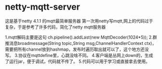 # netty-mqtt-server

这是基于netty 4.1.1 的mqtt最简单服务器
第一次用netty写mqtt,网上的代码过于复杂，于是参考了许多代码，简化了netty mqtt服务器

1.mqtt解码主要是这句 ch.pipeline().addLast(new MqttDecoder(1024*5));
2.群推消息broadmessage(String topic,String msg,ChannelHandlerContext ctx)，需要把所有channel放到hashmap，发布时遍历取出就可以了，这个地方还没写。
3.协议在mqttdefine里，心跳没啥不同。
4.客户端是丛网上down的，生成了运行jar，便于调试，代码就不传了。
5.代码可以用于学习或直接拿去使用。
